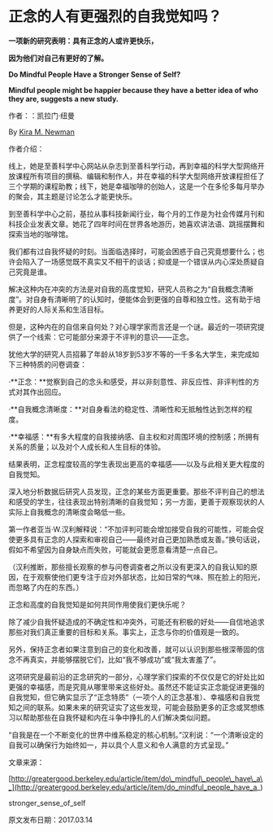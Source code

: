 # 正念的人有更强烈的自我觉知吗？

**一项新的研究表明：具有正念的人或许更快乐，**

**因为他们对自己有更好的了解。**

**Do Mindful People Have a Stronger Sense of Self?**

**Mindful people might be happier because they have a better idea of who they are, suggests a new study.**

作者：：凯拉门·纽曼

By [Kira M. Newman](http://greatergood.berkeley.edu/author/Kira_Newman)

作者介绍：

线上，她是至善科学中心网站从杂志到至善科学行动，再到幸福的科学大型网络开放课程所有项目的撰稿、编辑和制作人，并在幸福的科学大型网络开放课程担任了三个学期的课程助教；线下，她是幸福咖啡的创始人，这是一个在多伦多每月举办的聚会，其主题是讨论怎么才能更快乐。

到至善科学中心之前，基拉从事科技新闻行业，每个月的工作是为社会传媒月刊和科技企业发表文章。她花了四年时间在世界各地游历，她喜欢讲法语、跳摇摆舞和探索当地的咖啡馆。

我们都有过自我怀疑的时刻。当面临选择时，可能会困惑于自己究竟想要什么；也许会陷入了一场感觉既不真实又不相干的谈话；抑或是一个错误从内心深处质疑自己究竟是谁。

解决这种内在冲突的方法是对自我的高度觉知，研究人员称之为“自我概念清晰度”。对自身有清晰明了的认知时，便能体会到更强的自尊和独立性。这有助于培养更好的人际关系和生活目标。

但是，这种内在的自信来自何处？对心理学家而言还是一个谜。最近的一项研究提供了一个线索：它可能部分来源于不评判的意识——正念。

犹他大学的研究人员招募了年龄从18岁到53岁不等的一千多名大学生，来完成如下三种特质的问卷调查：

·**正念：**觉察到自己的念头和感受，并以非刻意性、非反应性、非评判性的方式对其作出回应。

·**自我概念清晰度：**对自身看法的稳定性、清晰性和无抵触性达到怎样的程度。

·**幸福感：**有多大程度的自我接纳感、自主权和对周围环境的控制感；所拥有关系的质量；以及对个人成长和人生目标的体验。

结果表明，正念程度较高的学生表现出更高的幸福感——以及与此相关更大程度的自我觉知。

深入地分析数据后研究人员发现，正念的某些方面更重要。那些不评判自己的想法和感受的学生，往往表现出特别清晰的自我觉知；另一方面，更善于观察现状的人实际上自我概念的清晰度会略低一些。

第一作者亚当·W.汉利解释说：“不加评判可能会增加接受自我的可能性，可能会促使更多具有正念的人探索和审视自己——最终对自己更加熟悉或友善。”换句话说，假如不希望因为自身缺点而失败，可能就会更愿意看清楚一点自己。

（汉利推断，那些擅长观察的参与问卷调查者之所以没有更深入的自我认知的原因，在于观察使他们更专注于应对外部状态，比如日常的气味、照在脸上的阳光，而忽略了内在的东西。）

正念和高度的自我觉知是如何共同作用使我们更快乐呢？

除了减少自我怀疑造成的不确定性和冲突外，可能还有积极的好处——自信地追求那些对我们真正重要的目标和关系。事实上，正念与你的价值观是一致的。

另外，保持正念者如果注意到自己的变化和改善，就可以认识到那些根深蒂固的信念不再真实，并能够摆脱它们，比如“我不够成功”或“我太害羞了”。

这项研究是最前沿的正念研究的一部分，心理学家们探索的不仅仅是它的好处比如更强的幸福感，而是究竟从哪里带来这些好处。虽然还不能证实正念能促进更强的自我觉知，但它确实显示了“正念特质”（一项个人的正念基准）、幸福感和自我觉知之间的联系。如果未来的研究证实了这些发现，可能会鼓励更多的正念或冥想练习以帮助那些在自我怀疑和内在斗争中挣扎的人们解决类似问题。

“自我是在一个不断变化的世界中维系稳定的核心机制。”汉利说：“一个清晰设定的自我可以确保行为始终如一，并以具个人意义和令人满意的方式呈现。”

文章来源：

[http://greatergood.berkeley.edu/article/item/do\_mindful\_people\_have\_a\_](http://greatergood.berkeley.edu/article/item/do_mindful_people_have_a_)

stronger\_sense\_of\_self

原文发布日期：2017.03.14


